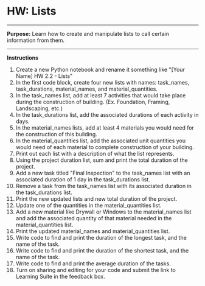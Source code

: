 # **HW: Lists**

---

**Purpose:** Learn how to create and manipulate lists to call certain information from them.

---

**Instructions**

1.  Create a new Python notebook and rename it something like "[Your Name] HW 2.2 - Lists"
2. In the first code block, create four new lists with names: task_names, task_durations, material_names, and material_quantities.
3. In the task_names list, add at least 7 activities that would take place during the construction of building. (Ex. Foundation, Framing, Landscaping, etc.)
4. In the task_durations list, add the associated durations of each activity in days. 
5. In the material_names lists, add at least 4 materials you would need for the construction of this building.
6. In the material_quantities list, add the associated unit quantities you would need of each material to complete construction of your building.
7. Print out each list with a description of what the list represents.
8. Using the project duration list, sum and print the total duration of the project.
9. Add a new task titled "Final Inspection" to the task_names list with an associated duration of 1 day in the task_durations list.
10. Remove a task from the task_names list with its associated duration in the task_durations list.
11. Print the new updated lists and new total duration of the project.
12. Update one of the quantities in the material_quantities list.
13. Add a new material like Drywall or Windows to the material_names list and add the associated quantity of that material needed in the material_quantities list.
14. Print the updated material_names and material_quantities list.
15. Write code to find and print the duration of the longest task, and the name of the task.
16. Write code to find and print the duration of the shortest task, and the name of the task.
17. Write code to find and print the average duration of the tasks.
18. Turn on sharing and editing for your code and submit the link to Learning Suite in the feedback box.
